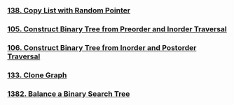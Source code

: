 ### [138. Copy List with Random Pointer](https://leetcode.com/problems/copy-list-with-random-pointer/)
### [105. Construct Binary Tree from Preorder and Inorder Traversal](https://leetcode.com/problems/construct-binary-tree-from-preorder-and-inorder-traversal/)
### [106. Construct Binary Tree from Inorder and Postorder Traversal](https://leetcode.com/problems/construct-binary-tree-from-inorder-and-postorder-traversal/)
### [133. Clone Graph](https://leetcode.com/problems/clone-graph/)

### [1382. Balance a Binary Search Tree](https://leetcode.com/problems/balance-a-binary-search-tree/)
